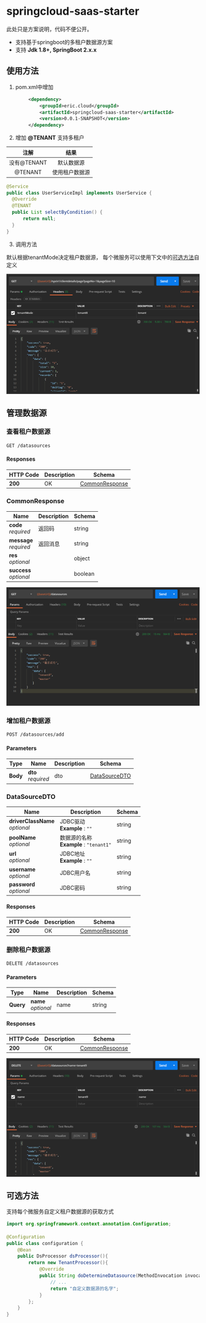 # springcloud-saas-starter

  此处只是方案说明，代码不便公开。

- 支持基于springboot的多租户数据源方案
- 支持 **Jdk 1.8+, SpringBoot 2.x.x**

## 使用方法

1. pom.xml中增加

```xml
        <dependency>
            <groupId>eric.cloud</groupId>
            <artifactId>springcloud-saas-starter</artifactId>
            <version>0.0.1-SNAPSHOT</version>
        </dependency>
```

2. 增加 **@TENANT** 支持多租户

|       注解        |         结果         |
| :---------------: | :-----------------: |
|    没有@TENANT    |     默认数据源       |
|    @TENANT       |    使用租户数据源     |

```java
@Service
public class UserServiceImpl implements UserService {
  @Override
  @TENANT 
  public List selectByCondition() {
      return null;
  }
}
```

3. 调用方法

  默认根据tenantMode决定租户数据源，
  每个微服务可以使用下文中的[可选方法](#jump)自定义

  ![](images/call.png)

## 管理数据源

### 查看租户数据源

```
GET /datasources
```

#### Responses

|HTTP Code|Description|Schema|
|---|---|---|
|**200**|OK|[CommonResponse](#commonresponse)|

<a name="commonresponse"></a>
### CommonResponse

|Name|Description|Schema|
|---|---|---|
|**code**  <br>*required*|返回码|string|
|**message**  <br>*required*|返回消息|string|
|**res**  <br>*optional*||object|
|**success**  <br>*optional*||boolean|

![](images/all.png)

### 增加租户数据源

```
POST /datasources/add
```

#### Parameters

|Type|Name|Description|Schema|
|---|---|---|---|
|**Body**|**dto**  <br>*required*|dto|[DataSourceDTO](#datasourcedto)|

<a name="datasourcedto"></a>
### DataSourceDTO

|Name|Description|Schema|
|---|---|---|
|**driverClassName**  <br>*optional*|JDBC驱动  <br>**Example** : `""`|string|
|**poolName**  <br>*optional*|数据源的名称  <br>**Example** : `"tenant1"`|string|
|**url**  <br>*optional*|JDBC地址  <br>**Example** : `""`|string|
|**username**  <br>*optional*|JDBC用户名|string|
|**password**  <br>*optional*|JDBC密码|string|

#### Responses

|HTTP Code|Description|Schema|
|---|---|---|
|**200**|OK|[CommonResponse](#commonresponse)|

### 删除租户数据源

```
DELETE /datasources
```

#### Parameters

|Type|Name|Description|Schema|
|---|---|---|---|
|**Query**|**name**  <br>*optional*|name|string|

#### Responses

|HTTP Code|Description|Schema|
|---|---|---|
|**200**|OK|[CommonResponse](#commonresponse)|

![](images/delete.png)

## 可选方法<span id="jump"/>

  支持每个微服务自定义租户数据源的获取方式

```java
import org.springframework.context.annotation.Configuration;

@Configuration
public class configuration {
    @Bean
    public DsProcessor dsProcessor(){
        return new TenantProcessor(){
            @Override
            public String doDetermineDatasource(MethodInvocation invocation,String key){
                // ...
                return "自定义数据源的名字";
            }
        };
    }   
}
```
